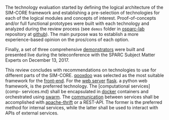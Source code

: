 The technology evaluation started by defining the logical architecture of the
SIM-CORE framework and establishing a pre-selection of technologies for each of the
logical modules and concepts of interest. Proof-of-concepts and/or full functional
prototypes were built with each technology and analyzed during the review process
(see ```demos``` folder in [osparc-lab](https://github.com/ITISFoundation/osparc-lab)
repository at [github]). The main purpose was to establish a more experience-based opinion
on the pros/cons of each option.

Finally, a set of three comprehensive [demonstrators](demos.md) were built and
presented live during the teleconference with the SPARC Subject Matter Experts
on December 13, 2017.

This review concludes with recommendations on technologies to use for different parts
of the SIM-CORE. [qooxdoo] was selected as the most suitable framework for the
[front-end](client-side.md). For the [web server](server-side.md) [flask]. 
a python web framework, is the preferred technology. The [computational services](comp-
services.md)
shall be encapsulated in [docker] containers and orchestrated using [swarm]. The
[communication](communications.md) between services shall be accomplished with
[apache-thrift] or a REST-API. The former is the preferred method for internal services,
while the latter shall be used to interact with APIs of external services.


[apache-thrift]: https://thrift.apache.org/
[docker]: https://www.docker.com
[flask]: http://flask.pocoo.org/
[github]: https://github.com/ITISFoundation
[qooxdoo]: http://www.qooxdoo.org
[react]: https://reactjs.org
[swarm]: https://docs.docker.com/engine/swarm/
[three.js]: https://threejs.org/
[qooxdoo]: http://www.qooxdoo.org
[vue]: https://vuejs.org